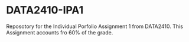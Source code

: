 # DATA2410-IPA1
Reposotory for the Individual Porfolio Assignment 1 from DATA2410. This Assignment accounts fro 60% of the grade.
